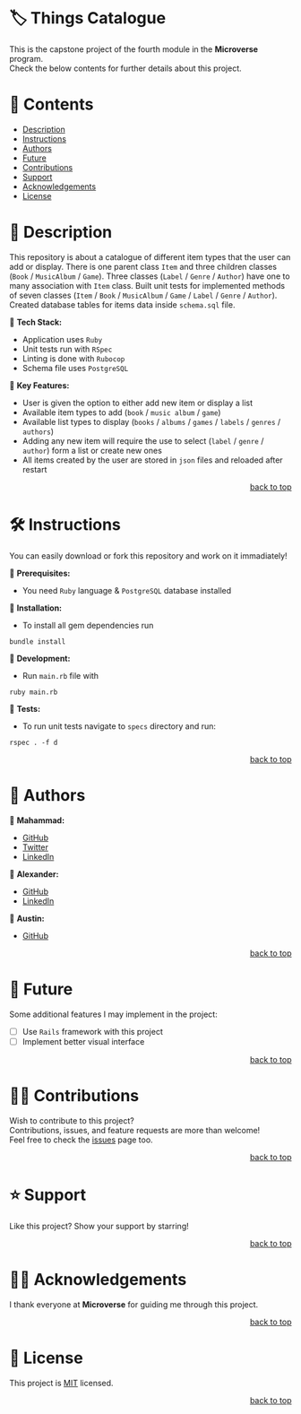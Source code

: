 <a name="title"></a>

<!-- TITLE -->

# 🏷️ Things Catalogue

This is the capstone project of the fourth module in the **Microverse** program.
<br/>
Check the below contents for further details about this project.

<!-- CONTENTS -->

# 📗 Contents

- [Description](#description)
- [Instructions](#instructions)
- [Authors](#authors)
- [Future](#future)
- [Contributions](#contributions)
- [Support](#support)
- [Acknowledgements](#acknowledgements)
- [License](#license)

<!-- DESCRIPTION -->

<a name="description"></a>

# 📖 Description

This repository is about a catalogue of different item types that the user can add or display.
There is one parent class `Item` and three children classes (`Book` / `MusicAlbum` / `Game`).
Three classes (`Label` / `Genre` / `Author`) have one to many association with `Item` class.
Built unit tests for implemented methods of seven classes (`Item` / `Book` / `MusicAlbum` / `Game` / `Label` / `Genre` / `Author`).
Created database tables for items data inside `schema.sql` file. 

📌 **Tech Stack:**
- Application uses `Ruby`
- Unit tests run with `RSpec`
- Linting is done with `Rubocop`
- Schema file uses `PostgreSQL`

📌 **Key Features:**
- User is given the option to either add new item or display a list
- Available item types to add (`book` / `music album` / `game`)
- Available list types to display (`books` / `albums` / `games` / `labels` / `genres` / `authors`)
- Adding any new item will require the use to select (`label` / `genre` / `author`) form a list or create new ones
- All items created by the user are stored in `json` files and reloaded after restart


<p align="right"><a href="#title">back to top</a></p>

<!-- INSTRUCTIONS -->

<a name="instructions"></a>

# 🛠️ Instructions

You can easily download or fork this repository and work on it immadiately!

📌 **Prerequisites:**
- You need `Ruby` language & `PostgreSQL` database installed

📌 **Installation:**
- To install all gem dependencies run
```
bundle install
```

📌 **Development:**
- Run `main.rb` file with
```
ruby main.rb
```

📌 **Tests:**
- To run unit tests navigate to `specs` directory and run:
```
rspec . -f d
```

<p align="right"><a href="#title">back to top</a></p>

<!-- AUTHORS -->

<a name="authors"></a>

# 👥 Authors

📌 **Mahammad:**
- [GitHub](https://github.com/mahammad-mostafa)
- [Twitter](https://twitter.com/mahammad_mostfa)
- [LinkedIn](https://linkedin.com/in/mahammad-mostafa)

📌 **Alexander:**
- [GitHub](https://github.com/alexansaa)
- [LinkedIn](https://www.linkedin.com/in/alexander-saavedra-2803b1b6)

📌 **Austin:**
- [GitHub](https://github.com/stino-x)

<p align="right"><a href="#title">back to top</a></p>

<!-- FUTURE -->

<a name="future"></a>

# 🔭 Future

Some additional features I may implement in the project:
- [ ] Use `Rails` framework with this project
- [ ] Implement better visual interface

<p align="right"><a href="#title">back to top</a></p>

<!-- CONTRIBUTIONS -->

<a name="contributions"></a>

# 🤝🏻 Contributions

Wish to contribute to this project?
<br/>
Contributions, issues, and feature requests are more than welcome!
<br/>
Feel free to check the [issues](../../issues) page too.

<p align="right"><a href="#title">back to top</a></p>

<!-- SUPPORT -->

<a name="support"></a>

# ⭐️ Support

Like this project? Show your support by starring!

<p align="right"><a href="#title">back to top</a></p>

<!-- ACKNOWLEDGEMENTS -->

<a name="acknowledgements"></a>

# 🙏🏻 Acknowledgements

I thank everyone at **Microverse** for guiding me through this project.

<p align="right"><a href="#title">back to top</a></p>

<!-- LICENSE -->

<a name="license"></a>

# 📝 License

This project is [MIT](LICENSE.md) licensed.

<p align="right"><a href="#title">back to top</a></p>